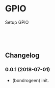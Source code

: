 # GPIO

Setup GPIO



```lua   

  



```

## Changelog

### 0.0.1 (2018-07-01)
* (bondrogeen) init.